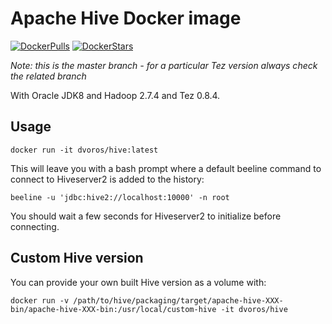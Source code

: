 # Apache Hive Docker image

[![DockerPulls](https://img.shields.io/docker/pulls/dvoros/hive.svg)](https://registry.hub.docker.com/u/dvoros/hive/)
[![DockerStars](https://img.shields.io/docker/stars/dvoros/hive.svg)](https://registry.hub.docker.com/u/dvoros/hive/)

_Note: this is the master branch - for a particular Tez version always check the related branch_

With Oracle JDK8 and Hadoop 2.7.4 and Tez 0.8.4.

## Usage

```
docker run -it dvoros/hive:latest
```

This will leave you with a bash prompt where a default beeline command to connect to
Hiveserver2 is added to the history:

```
beeline -u 'jdbc:hive2://localhost:10000' -n root
```

You should wait a few seconds for Hiveserver2 to initialize before connecting.

## Custom Hive version

You can provide your own built Hive version as a volume with:

```
docker run -v /path/to/hive/packaging/target/apache-hive-XXX-bin/apache-hive-XXX-bin:/usr/local/custom-hive -it dvoros/hive
```

